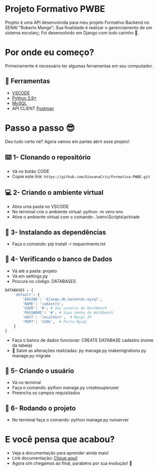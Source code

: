 # Projeto Formativo PWBE 

Projeto é uma API desenvolvida para meu projeto Formativo Backend no SENAI "Roberto Mange";
Sua finalidade é realizar o gerenciamento de um sistema escolarç;
Foi desenvolvido em Django com todo carinho 🥰.

# Por onde eu começo?
Primeiramente é necessário ter algumas ferramentas em seu computador.
## 🔧 Ferramentas
- [VSCODE](https://code.visualstudio.com/download)
- [Python 3.9+](https://www.python.org/downloads/)
- [MySQL](https://dev.mysql.com/downloads/windows/installer/8.0.html)
- API CLIENT [Postman](https://www.postman.com/downloads/)

# Passo a passo 😎
Deu tudo certo né? Agora vamos em partes abrir esse projeto!
## ⌨️ 1- Clonando o repositório
- Vá no botão CODE 
- Copie este link: `https://github.com/GiovanaCris/Formativa-PWBE.git`

## 💻 2- Criando o ambiente virtual
- Abra uma pasta no VSCODE
- No terminal crie o ambiente virtual: python -m venv env
- Ative o ambiente virtual com o comando: .\venv\Scripts\activate

## 🔦 3- Instalando as dependências
- Faça o comando: pip install -r requeriments.txt

## 👀 4-  Verificando o banco de Dados
- Vá até a pasta: projeto
- Vá em settings.py
- Procure no código: DATABASES 

````python
DATABASES = {
    'default': {
        'ENGINE': 'django.db.backends.mysql',
        'NAME': 'cadastro',
        'USER': '#', # Seu usuario do Workbench 
        'PASSWORD': '#', # Suas senha do Workbench 
        'HOST': 'localhost',  # Mysql IP
        'PORT': '3306',  # Porta Mysql      
    }
}
````
- Faça o banco de dados funcionar: 
    CREATE DATABASE cadastro (nome da tabela)
- 🚨 Salve as alterações realizadas: 
      py manage.py makemigrations
      py manage.py migrate 

## 🧔 5- Criando o usuário
- Vá no terminal
- Faça o comando: python manage.py createsuperuser
- Preencha os campos requisitados

## 🎉 6- Rodando o projeto
- No terminal faça o comando: python manage.py runserver

# E você pensa que acabou?
-   Veja a documentação para aprender ainda mais!
- Link documentação: [Clique aqui!](https://documenter.getpostman.com/view/43171648/2sB2qZENTN)
- Agora sim chegamos ao final, parabéns por sua evolução! 🚀